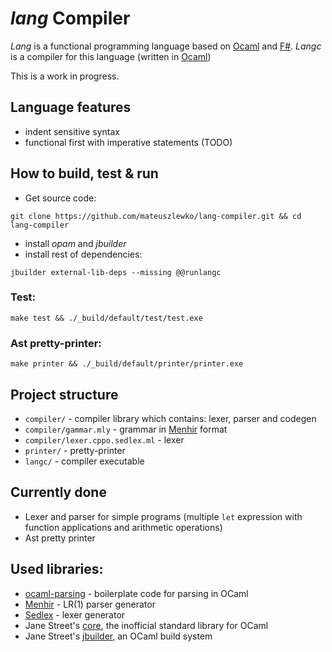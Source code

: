 # *lang* Compiler

*Lang* is a functional programming language based on [Ocaml](https://ocaml.org/) and [F#](http://fsharp.org/). *Langc* is a compiler for this language (written in [Ocaml](https://ocaml.org/))

This is a work in progress.

## Language features

- indent sensitive syntax
- functional first with imperative statements (TODO)

## How to build, test & run
- Get source code: 
```
git clone https://github.com/mateuszlewko/lang-compiler.git && cd lang-compiler
```
- install *opam* and *jbuilder*
- install rest of dependencies: 
```
jbuilder external-lib-deps --missing @@runlangc
```

### Test:
```
make test && ./_build/default/test/test.exe
```

### Ast pretty-printer:
```
make printer && ./_build/default/printer/printer.exe
```

## Project structure
- `compiler/` - compiler library which contains: lexer, parser and codegen 
- `compiler/gammar.mly` - grammar in [Menhir](http://gallium.inria.fr/~fpottier/menhir/) format
- `compiler/lexer.cppo.sedlex.ml` - lexer 
- `printer/` - pretty-printer 
- `langc/` - compiler executable

## Currently done

- Lexer and parser for simple programs (multiple `let` expression with function applications and arithmetic operations)
- Ast pretty printer

## Used libraries:

- [ocaml-parsing](https://github.com/smolkaj/ocaml-parsing) - boilerplate code for parsing in OCaml
- [Menhir](http://gallium.inria.fr/~fpottier/menhir/) - LR(1) parser generator
- [Sedlex](https://github.com/alainfrisch/sedlex) - lexer generator
- Jane Street's [core](https://ocaml.janestreet.com/ocaml-core/latest/doc/), the inofficial standard library for OCaml
- Jane Street's [jbuilder](https://github.com/janestreet/jbuilder), an OCaml build system